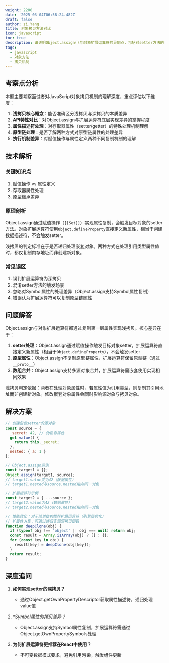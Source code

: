 ```yaml
---
weight: 2200
date: '2025-03-04T06:58:24.482Z'
draft: false
author: zi.Yang
title: 对象拷贝方法对比
icon: javascript
toc: true
description: 请说明Object.assign()与对象扩展运算符的异同点，包括对setter方法的处理差异，并解释为什么它们都属于浅拷贝的实现方式？
tags:
  - javascript
  - 对象方法
  - 拷贝机制
---
```


## 考察点分析

本题主要考察面试者对JavaScript对象拷贝机制的理解深度，重点评估以下维度：
1. **浅拷贝核心概念**：能否准确区分浅拷贝与深拷贝的本质差异
2. **API特性对比**：对Object.assign与扩展运算符底层实现差异的掌握程度
3. **属性描述符处理**：对存取器属性（setter/getter）的特殊处理机制理解
4. **原型链处理**：是否了解两种方式对原型链属性的处理差异
5. **执行机制差异**：对赋值操作与属性定义两种不同复制机制的理解

## 技术解析

### 关键知识点
1. 赋值操作 vs 属性定义
2. 存取器属性处理
3. 原型继承差异

### 原理剖析
Object.assign通过赋值操作（`[[Set]]`）实现属性复制，会触发目标对象的setter方法。对象扩展运算符使用`Object.defineProperty`直接定义新属性，相当于创建数据描述符，不会触发setter。

浅拷贝的判定标准在于是否递归处理嵌套对象。两种方式在处理引用类型属性值时，都仅复制内存地址而非创建新对象。

### 常见误区
1. 误判扩展运算符为深拷贝
2. 混淆setter方法的触发场景
3. 忽略对Symbol属性的处理差异（Object.assign支持Symbol属性复制）
4. 错误认为扩展运算符可以复制原型链属性

## 问题解答

Object.assign与对象扩展运算符都通过复制第一层属性实现浅拷贝。核心差异在于：
1. **setter处理**：Object.assign通过赋值操作触发目标对象setter，扩展运算符直接定义新属性（相当于`Object.defineProperty`），不会触发setter
2. **原型属性**：Object.assign不复制原型链属性，扩展运算符保留原型链（通过`__proto__`）
3. **数组合并**：Object.assign支持多源对象合并，扩展运算符需嵌套使用实现相同效果

浅拷贝判定依据：两者在处理对象属性时，若属性值为引用类型，则复制其引用地址而非创建新对象。修改嵌套对象属性会同时影响源对象与拷贝对象。

## 解决方案

```javascript
// 创建包含setter的源对象
const source = {
  _secret: 42, // 伪私有属性
  get value() {
    return this._secret;
  },
  nested: { a: 1 }
};

// Object.assign示例
const target1 = {};
Object.assign(target1, source);
// target1.value变为42（数据属性）
// target1.nested与source.nested指向同一对象

// 扩展运算符示例
const target2 = { ...source };
// target2.value为42（数据属性）
// target2.nested与source.nested指向同一对象

// 性能优化：对于简单结构推荐扩展运算符（引擎级优化）
// 扩展性方案：可通过递归实现深拷贝函数
function deepClone(obj) {
  if (typeof obj !== 'object' || obj === null) return obj;
  const result = Array.isArray(obj) ? [] : {};
  for (const key in obj) {
    result[key] = deepClone(obj[key]);
  }
  return result;
}
```

## 深度追问

1. **如何实现setter的深拷贝？**
   - 通过Object.getOwnPropertyDescriptor获取属性描述符，递归处理value值

2. **Symbol属性的拷贝差异？*
   - Object.assign支持Symbol属性复制，扩展运算符需通过Object.getOwnPropertySymbols处理

3. **为何扩展运算符更推荐在React中使用？**
   - 不可变数据模式要求，避免引用污染，触发组件更新